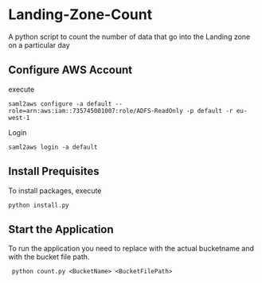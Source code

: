 # Landing-Zone-Count
A python script to count the number of data that go into the Landing zone on a particular day




## Configure AWS Account

execute

```saml2aws configure -a default --role=arn:aws:iam::735745001007:role/ADFS-ReadOnly -p default -r eu-west-1```

Login

```saml2aws login -a default```

## Install Prequisites

To install packages, execute

```python install.py```


## Start the Application

To run the application you need to replace <BucketName> with the actual bucketname and <BucketFilePath> with the bucket file path.

```  python count.py <BucketName> <BucketFilePath> ```
